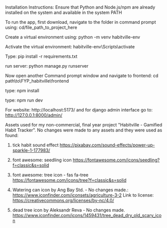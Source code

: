 Installation Instructions:
Ensure that Python and Node.js/npm are already installed on the system and available in the system PATH

To run the app, first download, navigate to the folder in command prompt using:
cd/file_path_to_project_here

Create a virtual environment using: python -m venv habitville-env

Activate the virtual environment: habitville-env\Scripts\activate

Type: pip install -r requirements.txt

run server: python manage.py runserver

Now open another Command prompt window and navigate to frontend:
cd path\to\FYP_habitville\frontend

type: npm install

type: npm run dev

For website:  http://localhost:5173/
and for django admin interface go to: http://127.0.0.1:8000/admin/





Assets used for my non-commercial, final year project "Habitville - Gamified Habit Tracker". No changes were made to any assets and they were used as found:

1) tick habit sound effect
https://pixabay.com/sound-effects/power-up-sparkle-1-177983/

2) font awesome: seedling icon
https://fontawesome.com/icons/seedling?f=classic&s=solid

3) font awesome: tree icon - fas fa-tree
https://fontawesome.com/icons/tree?f=classic&s=solid 

4) Watering can icon by Ang Bay Std. - No changes made.:
https://www.iconfinder.com/iconsets/agriculture-3-2
Link to license: https://creativecommons.org/licenses/by-nc/4.0/

5) dead tree icon by Aleksandr Reva -  No changes made.
https://www.iconfinder.com/icons/1459431/tree_dead_dry_old_scary_icon

